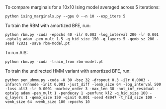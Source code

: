 To compare marginals for a 10x10 Ising model averaged across 5 iterations:
```
python ising_marginals.py --gpu 0 --n 10 --exp_iters 5
```

To train the RBM with amortized BFE, run:
```
python rbm.py -cuda -epochs 40 -ilr 0.003 -log_interval 200 -lr 0.001 -optalg adam -pen_mult 1.5 -q_hid_size 150 -q_layers 5 -qemb_sz 200 -seed 72831 -save rbm-model.pt
```

To run AIS:
```
python rbm.py -cuda -train_from rbm-model.pt
```

To train the undirected HMM variant with amortized BFE, run:
```
python pen_uhmm.py -cuda -K 30 -bsz 32 -dropout 0.3 -ilr 0.0003 -infarch rnnnode -init 0.001 -just_diff -lemb_size 64 -log_interval 500 -loss alt3 -lr 0.0001 -markov_order 3 -max_len 30 -not_inf_residual -optalg adam -pen_mult 1 -pendecay 1 -penfunc kl2 -q_hid_size 100 -q_layers 1 -qemb_size 150 -qinit 0.001 -seed 48047 -t_hid_size 100 -vemb_size 64 -wemb_size 100 -epochs 10
```
